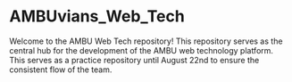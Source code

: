# AMBUvians_Web_Tech

Welcome to the AMBU Web Tech repository! This repository serves as the central hub for the development of the AMBU web technology platform. This serves as a practice repository until August 22nd to ensure the consistent flow of the team.
